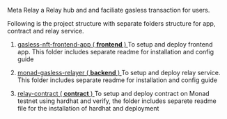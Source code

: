 Meta Relay a Relay hub and and faciliate gasless transaction for users.

Following is the project structure with separate folders structure for app, contract and relay service.

1. [gasless-nft-frontend-app ( **frontend** ) ](https://github.com/MetaRelayer/master/tree/main/frontend)
To setup and deploy frontend app. This folder includes separate readme for installation and config guide

2. [monad-gasless-relayer ( **backend** ) ](https://github.com/MetaRelayer/master/tree/main/backend)
To setup and deploy relay service. This folder includes separate readme for installation and config guide

3. [relay-contract ( **contract** ) ](https://github.com/MetaRelayer/master/tree/main/contract)
To setup and deploy contract on Monad testnet using hardhat and verify, the folder includes separete readme file for the installation of hardhat and deployment

